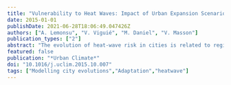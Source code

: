 ```yaml
---
title: "Vulnerability to Heat Waves: Impact of Urban Expansion Scenarios on Urban Heat Island and Heat Stress in Paris (France)"
date: 2015-01-01
publishDate: 2021-06-28T18:06:49.047426Z
authors: ["A. Lemonsu", "V. Viguié", "M. Daniel", "V. Masson"]
publication_types: ["2"]
abstract: "The evolution of heat-wave risk in cities is related to regional climate change in interaction with urban heat island. Land planning and urban transport policies, due to their long-lasting impact on city’s size and shape, can also have an influence. However, these combined effects are complex and strongly depend on the indicators used to quantify heat-wave risk. With Paris area as a case study and using an interdisciplinary modelling chain, including a socio-economic model of land-use transport interaction and a physically-based model of urban climate, air temperature in the city during heat waves is simulated for five urban expansion scenarios. The urban heat island is always higher at night and affects preferentially the city centre. Its intensity and spatial extension are moderately impacted by densification process and choice in urban form. But the variation of heat-wave risk with the densification dynamics is not limited to the effect on urban heat island, and also depends on exposure to heat of population. Spatial distribution of population in the city differs according to urban expansion scenarios. The results show that the compact city, by concentrating the inhabitants in areas the most impacted by heat island effect, amplifies the overall vulnerability of population."
featured: false
publication: "*Urban Climate*"
doi: "10.1016/j.uclim.2015.10.007"
tags: ["Modelling city evolutions","Adaptation","heatwave"]
---
```


